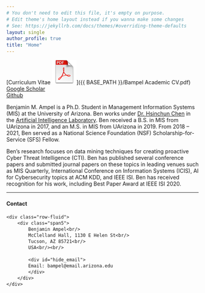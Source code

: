 ```yaml
---
# You don't need to edit this file, it's empty on purpose.
# Edit theme's home layout instead if you wanna make some changes
# See: https://jekyllrb.com/docs/themes/#overriding-theme-defaults
layout: single
author_profile: true
title: "Home"
---
```


[Curriculum Vitae ![CV as pdf](icons64/pdf-icon.png)]({{ BASE_PATH }}/Bampel Academic CV.pdf)<br/>
[Google Scholar](https://scholar.google.com/citations?user=XDdwaZUAAAAJ&hl=en)<br/>
[Github](https://github.com/BenAmpel)<br/>

Benjamin M. Ampel is a Ph.D. Student in Management Information Systems (MIS) at the University of Arizona. Ben works under [Dr. Hsinchun Chen](https://eller.arizona.edu/people/hsinchun-chen) in the [Artificial Intelligence Laboratory](https://eller.arizona.edu/departments-research/centers-labs/artificial-intelligence). Ben received a B.S. in MIS from UArizona in 2017, and an M.S. in MIS from UArizona in 2019. From 2018 – 2021, Ben served as a National Science Foundation (NSF) Scholarship-for-Service (SFS) Fellow.

Ben’s research focuses on data mining techniques for creating proactive Cyber Threat Intelligence (CTI). Ben has published several conference papers and submitted journal papers on these topics in leading venues such as MIS Quarterly, International Conference on Information Systems (ICIS), AI for Cybersecurity topics at ACM KDD, and IEEE ISI. Ben has received recognition for his work, including Best Paper Award at IEEE ISI 2020.

---

<div class="container">
<h4><a name="contact"></a>Contact</h4>

    <div class="row-fluid">
        <div class="span5">
            Benjamin Ampel<br/>
            McClelland Hall, 1130 E Helen St<br/>
            Tucson, AZ 85721<br/>
            USA<br/><br/>

            <div id="hide_email">
            Email: bampel@email.arizona.edu
            </div>
        </div>
    </div>
</div>
